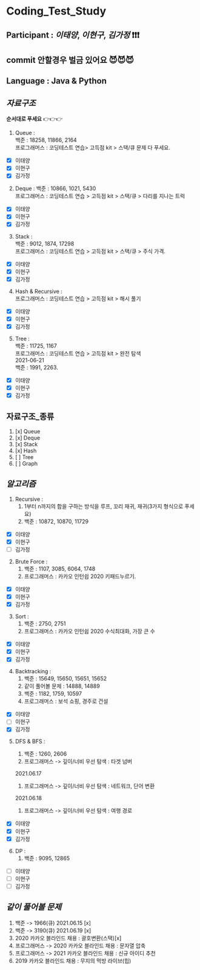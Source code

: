 # Coding_Test_Study

## **Participant** : _이태양_, _이현구_, _김가정_ :exclamation::exclamation::exclamation:

## **commit** 안할경우 벌금 있어요 :smiling_imp::smiling_imp::smiling_imp:

## **Language** : **Java** & **Python**

## _자료구조_

**순서대로 푸세요** 👉👉👉

1. Queue :  
   백준 : 18258, 11866, 2164  
   프로그래머스 : 코딩테스트 연습> 고득점 kit > 스택/큐 문제 다 푸세요.            

- [x] 이태양
- [x] 이현구
- [x] 김가정

2. Deque :
   백준 : 10866, 1021, 5430  
   프로그래머스 : 코딩테스트 연습 > 고득점 kit > 스택/큐 > 다리를 지나는 트럭

- [x] 이태양
- [x] 이현구
- [x] 김가정

3. Stack :  
   백준 : 9012, 1874, 17298  
   프로그래머스 : 코딩테스트 연습 > 고득점 kit > 스택/큐 > 주식 가격.
   


- [x] 이태양
- [x] 이현구
- [x] 김가정

4. Hash & Recursive :  
   프로그래머스 : 코딩테스트 연습 > 고득점 kit > 해시 풀기

- [x] 이태양
- [x] 이현구
- [x] 김가정

5. Tree :        
   백준 : 11725, 1167            
   프로그래머스 : 코딩테스트 연습 > 고득점 kit > 완전 탐색       
   2021-06-21        
   백준 : 1991, 2263.     
             

- [x] 이태양
- [x] 이현구
- [x] 김가정

## **자료구조\_종류**

1. [x] Queue
2. [x] Deque
3. [x] Stack
4. [x] Hash
5. [ ] Tree
6. [ ] Graph

## _알고리즘_

1. Recursive :
   1. 1부터 n까지의 합을 구하는 방식을 루프, 꼬리 재귀, 재귀(3가지 형식으로 푸세요)
   2. 백준 : 10872, 10870, 11729

- [x] 이태양
- [x] 이현구
- [ ] 김가정

2. Brute Force :
   1. 백준 : 1107, 3085, 6064, 1748
   2. 프로그래머스 : 카카오 인턴쉽 2020 키패드누르기.   

- [x] 이태양
- [x] 이현구
- [x] 김가정

3. Sort :
   1. 백준 : 2750, 2751
   2. 프로그래머스 : 카카오 인턴쉽 2020 수식최대화, 가장 큰 수                       

- [x] 이태양
- [x] 이현구
- [x] 김가정

4. Backtracking :
   1. 백준 : 15649, 15650, 15651, 15652      
   2. 같이 풀어볼 문제 : 14888, 14889     
   3. 백준 : 1182, 1759, 10597        
   4. 프로그래머스 : 보석 쇼핑, 경주로 건설      
- [x] 이태양
- [ ] 이현구
- [x] 김가정

5. DFS & BFS :
   1. 백준 : 1260, 2606       
   2. 프로그래머스 -> 깊이/너비 우선 탐색 : 타겟 넘버   


   2021.06.17      
   1. 프로그래머스 -> 깊이/너비 우선 탐색 : 네트워크, 단어 변환    
                   
   2021.06.18    
   1. 프로그래머스 -> 깊이/너비 우선 탐색 : 여행 경로           

- [x] 이태양
- [x] 이현구
- [x] 김가정

6. DP :      
   1. 백준 : 9095, 12865      

- [ ] 이태양
- [ ] 이현구
- [ ] 김가정

 ## _같이 풀어볼 문제_
 
 1. 백준 -> 1966(큐) 2021.06.15 [x]
 2. 백준 -> 3190(큐) 2021.06.19 [x]        
 3. 2020 카카오 블라인드 채용 : 괄호변환(스택)[x]      
 4. 프로그래머스 -> 2020 카카오 블라인드 채용 : 문자열 압축 
 5. 프로그래머스 -> 2021 카카오 블라인드 채용 : 신규 아이디 추천             
 6. 2019 카카오 블라인드 채용 : 무지의 먹방 라이브(힙)      



